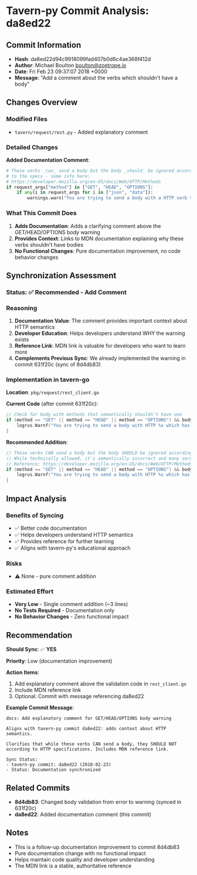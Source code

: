 # Tavern-py Commit Analysis: da8ed22

## Commit Information
- **Hash**: da8ed22d94c9918099fad407b0d6c4ae368f412d
- **Author**: Michael Boulton <boulton@zoetrope.io>
- **Date**: Fri Feb 23 09:37:07 2018 +0000
- **Message**: "Add a comment about the verbs which shouldn't have a body"

## Changes Overview

### Modified Files
- `tavern/request/rest.py` - Added explanatory comment

### Detailed Changes

**Added Documentation Comment**:
```python
# These verbs _can_ send a body but the body _should_ be ignored according
# to the specs - some info here:
# https://developer.mozilla.org/en-US/docs/Web/HTTP/Methods
if request_args["method"] in ["GET", "HEAD", "OPTIONS"]:
    if any(i in request_args for i in ["json", "data"]):
        warnings.warn("You are trying to send a body with a HTTP verb that has no semantic use for it", RuntimeWarning)
```

### What This Commit Does

1. **Adds Documentation**: Adds a clarifying comment above the GET/HEAD/OPTIONS body warning
2. **Provides Context**: Links to MDN documentation explaining why these verbs shouldn't have bodies
3. **No Functional Changes**: Pure documentation improvement, no code behavior changes

## Synchronization Assessment

### Status: ✅ **Recommended - Add Comment**

### Reasoning

1. **Documentation Value**: The comment provides important context about HTTP semantics
2. **Developer Education**: Helps developers understand WHY the warning exists
3. **Reference Link**: MDN link is valuable for developers who want to learn more
4. **Complements Previous Sync**: We already implemented the warning in commit 631f20c (sync of 8d4db83)

### Implementation in tavern-go

**Location**: `pkg/request/rest_client.go`

**Current Code** (after commit 631f20c):
```go
// Check for body with methods that semantically shouldn't have one
if (method == "GET" || method == "HEAD" || method == "OPTIONS") && body != nil {
    logrus.Warnf("You are trying to send a body with HTTP %s which has no semantic use for it", method)
}
```

**Recommended Addition**:
```go
// These verbs CAN send a body but the body SHOULD be ignored according to the HTTP specs.
// While technically allowed, it's semantically incorrect and many servers/proxies may reject or ignore the body.
// Reference: https://developer.mozilla.org/en-US/docs/Web/HTTP/Methods
if (method == "GET" || method == "HEAD" || method == "OPTIONS") && body != nil {
    logrus.Warnf("You are trying to send a body with HTTP %s which has no semantic use for it", method)
}
```

## Impact Analysis

### Benefits of Syncing
- ✅ Better code documentation
- ✅ Helps developers understand HTTP semantics
- ✅ Provides reference for further learning
- ✅ Aligns with tavern-py's educational approach

### Risks
- ⚠️ None - pure comment addition

### Estimated Effort
- **Very Low** - Single comment addition (~3 lines)
- **No Tests Required** - Documentation only
- **No Behavior Changes** - Zero functional impact

## Recommendation

**Should Sync**: ✅ **YES**

**Priority**: Low (documentation improvement)

**Action Items**:
1. Add explanatory comment above the validation code in `rest_client.go`
2. Include MDN reference link
3. Optional: Commit with message referencing da8ed22

**Example Commit Message**:
```
docs: Add explanatory comment for GET/HEAD/OPTIONS body warning

Aligns with tavern-py commit da8ed22: adds context about HTTP semantics.

Clarifies that while these verbs CAN send a body, they SHOULD NOT
according to HTTP specifications. Includes MDN reference link.

Sync Status:
- tavern-py commit: da8ed22 (2018-02-23)
- Status: Documentation synchronized
```

## Related Commits
- **8d4db83**: Changed body validation from error to warning (synced in 631f20c)
- **da8ed22**: Added documentation comment (this commit)

## Notes
- This is a follow-up documentation improvement to commit 8d4db83
- Pure documentation change with no functional impact
- Helps maintain code quality and developer understanding
- The MDN link is a stable, authoritative reference
